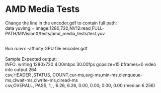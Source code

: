# AMD Media Tests

Change the line in the encoder.gdf to contain full path:<br>
data yuvimg  = image:1280,720,NV12:read,FULL-PATH/MIVisionX/tests/amd_media_tests/test.yuv

<br>
Run runvx -affinity:GPU file encoder.gdf<br>
<br>
Sample Expected output:<br>
INFO: writing 1280x720 4.00mbps 30.00fps gopsize=15 bframes=0 video into output.264<br>
csv,HEADER ,STATUS, COUNT,cur-ms,avg-ms,min-ms,clenqueue-ms,clwait-ms,clwrite-ms,clread-ms<br>
csv,OVERALL,  PASS,     1,      ,  6.26,  6.26,  0.00,  0.00,  0.00,  0.00 (median 6.256)<br>

